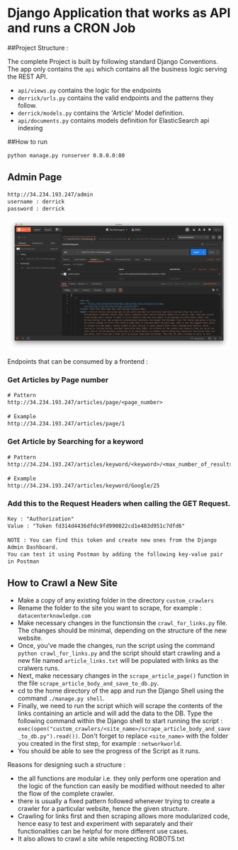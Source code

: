 # Django Application that works as API and runs a CRON Job


##Project Structure : 

The complete Project is built by following standard Django Conventions. The app only contains the `api` which contains all the business logic serving the REST API.

- `api/views.py` contains the logic for the endpoints
- `derrick/urls.py` contains the valid endpoints and the patterns they follow.
- `derrick/models.py` contains the 'Article' Model definition. 
- `api/documents.py` contains models definition for ElasticSearch api indexing

##How to run

```
python manage.py runserver 0.0.0.0:80
```

## Admin Page
```
http://34.234.193.247/admin
username : derrick
password : derrick  
```

![Postman](postman.png)

Endpoints that can be consumed by a frontend : 

### Get Articles by Page number

```
# Pattern
http://34.234.193.247/articles/page/<page_number>

# Example
http://34.234.193.247/articles/page/1
```

### Get Article by Searching for a keyword

```
# Pattern
http://34.234.193.247/articles/keyword/<keyword>/<max_number_of_results>

# Example
http://34.234.193.247/articles/keyword/Google/25
```

### Add this to the Request Headers when calling the GET Request. 

```
Key : "Authorization"
Value : "Token fd314d4436dfdc9fd990822cd1e483d951c7dfd6"

NOTE : You can find this token and create new ones from the Django Admin Dashboard. 
You can test it using Postman by adding the following key-value pair in Postman
```

## How to Crawl a New Site

- Make a copy of any existing folder in the directory `custom_crawlers`
- Rename the folder to the site you want to scrape, for example : `datacenterknowledge.com`
- Make necessary changes in the functionsin the `crawl_for_links.py` file. The changes should be minimal, depending on the structure of the new website. 
- Once, you've made the changes, run the script using the command `python crawl_for_links.py` and the script should start crawling and a new file named `article_links.txt` will be populated with links as the cralwers runs.
- Next, make necessary changes in the `scrape_article_page()` function in the file `scrape_article_body_and_save_to_db.py`.
- cd to the home directory of the app and run the Django Shell using the command `./manage.py shell`.
- Finally, we need to run the script which will scrape the contents of the links containing an article and will add the data to the DB. Type the following command within the Django shell to start running the script : `exec(open("custom_crawlers/<site_name>/scrape_article_body_and_save_to_db.py").read())`. Don't forget to replace `<site_name>` with the folder you created in the first step, for example : `networkworld`.
- You should be able to see the progress of the Script as it runs.

Reasons for designing such a structure : 

- the all functions are modular i.e. they only perform one operation and the logic of the function can easily be modified without needed to alter the flow of the complete crawler.
- there is usually a fixed pattern followed whenever trying to create a crawler for a particular website, hence the given structure.
- Crawling for links first and then scraping allows more modularized code, hence easy to test and experiment with separately and their functionalities can be helpful for more different use cases.
- It also allows to crawl a site while respecting ROBOTS.txt
